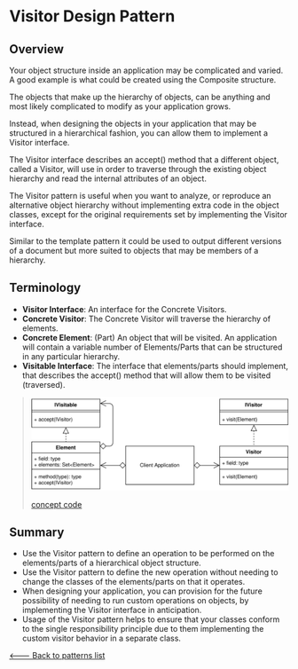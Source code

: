 # Visitor Design Pattern

## Overview

Your object structure inside an application may be complicated and varied. A good example is what could be created using the Composite structure.

The objects that make up the hierarchy of objects, can be anything and most likely complicated to modify as your application grows.

Instead, when designing the objects in your application that may be structured in a hierarchical fashion, you can allow them to implement a Visitor interface.

The Visitor interface describes an accept() method that a different object, called a Visitor, will use in order to traverse through the existing object hierarchy and read the internal attributes of an object.

The Visitor pattern is useful when you want to analyze, or reproduce an alternative object hierarchy without implementing extra code in the object classes, except for the original requirements set by implementing the Visitor interface.

Similar to the template pattern it could be used to output different versions of a document but more suited to objects that may be members of a hierarchy.

## Terminology

* **Visitor Interface**: An interface for the Concrete Visitors.
* **Concrete Visitor**: The Concrete Visitor will traverse the hierarchy of elements.
* **Concrete Element**: (Part) An object that will be visited. An application will contain a variable number of Elements/Parts that can be structured in any particular hierarchy.
* **Visitable Interface**: The interface that elements/parts should implement, that describes the accept() method that will allow them to be visited (traversed).

> ![UML Diagram](./UML.svg)
>
> [concept code](./concept.ts)

## Summary

* Use the Visitor pattern to define an operation to be performed on the elements/parts of a hierarchical object structure.
* Use the Visitor pattern to define the new operation without needing to change the classes of the elements/parts on that it operates.
* When designing your application, you can provision for the future possibility of needing to run custom operations on objects, by implementing the Visitor interface in anticipation.
* Usage of the Visitor pattern helps to ensure that your classes conform to the single responsibility principle due to them implementing the custom visitor behavior in a separate class.

[<--- Back to patterns list](../../patterns.md)
